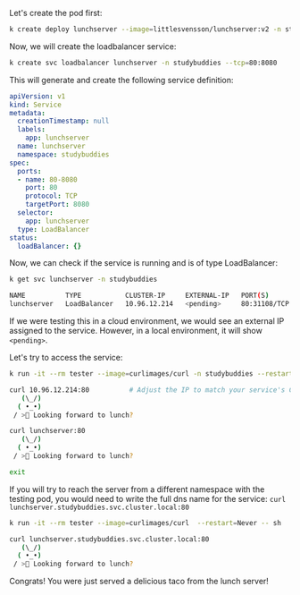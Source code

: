 Let's create the pod first:

```bash
k create deploy lunchserver --image=littlesvensson/lunchserver:v2 -n studybuddies 
```
Now, we will create the loadbalancer service:

```bash
k create svc loadbalancer lunchserver -n studybuddies --tcp=80:8080
```     

This will generate and create the following service definition:

```yaml
apiVersion: v1
kind: Service
metadata:
  creationTimestamp: null
  labels:
    app: lunchserver
  name: lunchserver
  namespace: studybuddies
spec:
  ports:
  - name: 80-8080
    port: 80
    protocol: TCP
    targetPort: 8080
  selector:
    app: lunchserver
  type: LoadBalancer
status:
  loadBalancer: {}
```
Now, we can check if the service is running and is of type LoadBalancer:

```bash
k get svc lunchserver -n studybuddies

NAME          TYPE           CLUSTER-IP     EXTERNAL-IP   PORT(S)        AGE
lunchserver   LoadBalancer   10.96.12.214   <pending>     80:31108/TCP   18s

```
If we were testing this in a cloud environment, we would see an external IP assigned to the service. However, in a local environment, it will show `<pending>`.

Let's try to access the service:

```bash
k run -it --rm tester --image=curlimages/curl -n studybuddies --restart=Never -- sh

curl 10.96.12.214:80          # Adjust the IP to match your service's Cluster IP
   (\_/)
  ( •_•)
 / >🌮 Looking forward to lunch?

curl lunchserver:80
   (\_/)
  ( •_•)
 / >🌮 Looking forward to lunch?

exit
```

If you will try to reach the server from a different namespace with the testing pod, you would need to write the full dns name for the service: `curl lunchserver.studybuddies.svc.cluster.local:80` 

```bash
k run -it --rm tester --image=curlimages/curl  --restart=Never -- sh

curl lunchserver.studybuddies.svc.cluster.local:80
   (\_/)
  ( •_•)
 / >🌮 Looking forward to lunch?

```

Congrats! You were just served a delicious taco from the lunch server!